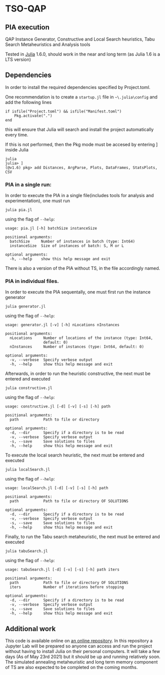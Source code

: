 # TSO-QAP

## PIA execution

QAP Instance Generator, Constructive and Local Search heuristics, Tabu Search Metaheuristics and Analysis tools

Tested in [Julia](https://julialang.org/downloads/) 1.6.0, should work in the near and long term (as Julia 1.6 is a LTS version)

## Dependencies

In order to install the required dependencies specified by Project.toml.

One recommendation is to create a ```startup.jl``` file in ```~\.julia\config``` and add the following lines
```
if isfile("Project.toml") && isfile("Manifest.toml")
    Pkg.activate(".")
end
```
this will ensure that Julia will search and install the project automatically every time.

If this is not performed, then the Pkg mode must be accesed by entering ] inside Julia
```
julia
julia> ]
(@v1.6) pkg> add Distances, ArgParse, Plots, DataFrames, StatsPlots, CSV
```

### PIA in a single run:
In order to execute the PIA in a single file(includes tools for analysis and experimentation), one must run
```
julia pia.jl
```
using the flag of ```--help```:
```
usage: pia.jl [-h] batchSize instanceSize

positional arguments:
  batchSize     Number of instances in batch (type: Int64)
  instanceSize  Size of instances of batch: S, M or L

optional arguments:
  -h, --help    show this help message and exit
```

There is also a version of the PIA without TS, in the file accordingly named.

### PIA in individual files.

In order to execute the PIA sequentally, one must first run the instance generator
```
julia generator.jl
```
using the flag of ```--help```:
```
usage: generator.jl [-v] [-h] nLocations nInstances

positional arguments:
  nLocations     Number of locations of the instance (type: Int64,
                 default: 0)
  nInstances     Number of instances (type: Int64, default: 0)

optional arguments:
  -v, --verbose  Specify verbose output
  -h, --help     show this help message and exit
```
Afterwards, in order to run the heuristic constructive, the next must be entered and executed
```
julia constructive.jl
```
using the flag of ```--help```:
```
usage: constructive.jl [-d] [-v] [-s] [-h] path

positional arguments:
  path           Path to file or directory

optional arguments:
  -d, --dir      Specify if a directory is to be read
  -v, --verbose  Specify verbose output
  -s, --save     Save solutions to files
  -h, --help     show this help message and exit
```
To execute the local search heuristic, the next must be entered and executed
```
julia localSearch.jl
```
using the flag of ```--help```:
```
usage: localSearch.jl [-d] [-v] [-s] [-h] path

positional arguments:
  path           Path to file or directory OF SOLUTIONS

optional arguments:
  -d, --dir      Specify if a directory is to be read
  -v, --verbose  Specify verbose output
  -s, --save     Save solutions to files
  -h, --help     show this help message and exit
```

Finally, to run the Tabu search metaheuristic, the next must be entered and executed
```
julia tabuSearch.jl
```
using the flag of ```--help```:
```
usage: tabuSearch.jl [-d] [-v] [-s] [-h] path iters

positional arguments:
  path           Path to file or directory OF SOLUTIONS
  iters          Number of iterations before stopping

optional arguments:
  -d, --dir      Specify if a directory is to be read
  -v, --verbose  Specify verbose output
  -s, --save     Save solutions to files
  -h, --help     show this help message and exit
```

## Additional work
This code is available online on [an online repository](https://github.com/eduardosalaz/TSO-QAP). In this repository a Jupyter Lab will be prepared so anyone can access and run the project without having to install Julia on their personal computers. It will take a few days (As of May 23rd 2021) but it should be up and running relatively soon. The simulated annealing metaheuristic and long term memory component of TS are also expected to be completed on the coming months.
